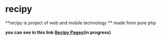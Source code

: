 # recipy
**recipy is project of web and mobile technology **
made from pure php 

**you can see in this link [Recipy Pages](https://webserv.kmitl.ac.th/ite60010465/recipy/)(in progress)**
